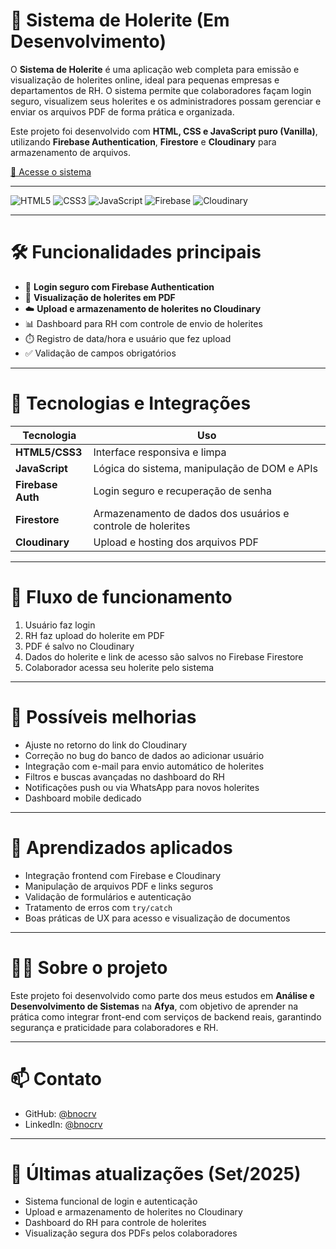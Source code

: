 # 💼 Sistema de Holerite (Em Desenvolvimento)

O **Sistema de Holerite** é uma aplicação web completa para emissão e visualização de holerites online, ideal para pequenas empresas e departamentos de RH. O sistema permite que colaboradores façam login seguro, visualizem seus holerites e os administradores possam gerenciar e enviar os arquivos PDF de forma prática e organizada.

Este projeto foi desenvolvido com **HTML, CSS e JavaScript puro (Vanilla)**, utilizando **Firebase Authentication**, **Firestore** e **Cloudinary** para armazenamento de arquivos.

[🚀 Acesse o sistema](https://github.com/bnocrv/sistema-holerite)

---

![HTML5](https://img.shields.io/badge/HTML5-E34F26?style=flat&logo=html5&logoColor=white)
![CSS3](https://img.shields.io/badge/CSS3-1572B6?style=flat&logo=css3&logoColor=white)
![JavaScript](https://img.shields.io/badge/JavaScript-F7DF1E?style=flat&logo=javascript&logoColor=black)
![Firebase](https://img.shields.io/badge/Firebase-FFCA28?style=flat&logo=firebase&logoColor=black)
![Cloudinary](https://img.shields.io/badge/Cloudinary-FF69B4?style=flat&logo=cloudinary&logoColor=white)

---

# 🛠️ Funcionalidades principais

- 🔐 **Login seguro com Firebase Authentication**
- 🧾 **Visualização de holerites em PDF**
- ☁️ **Upload e armazenamento de holerites no Cloudinary**
- 📊 Dashboard para RH com controle de envio de holerites
- ⏱️ Registro de data/hora e usuário que fez upload
- ✅ Validação de campos obrigatórios

---

# 🔌 Tecnologias e Integrações

| Tecnologia       | Uso                                                      |
|------------------|----------------------------------------------------------|
| **HTML5/CSS3**   | Interface responsiva e limpa                             |
| **JavaScript**   | Lógica do sistema, manipulação de DOM e APIs            |
| **Firebase Auth**| Login seguro e recuperação de senha                     |
| **Firestore**    | Armazenamento de dados dos usuários e controle de holerites |
| **Cloudinary**   | Upload e hosting dos arquivos PDF                       |

---

# 🔄 Fluxo de funcionamento

1. Usuário faz login
2. RH faz upload do holerite em PDF
3. PDF é salvo no Cloudinary
4. Dados do holerite e link de acesso são salvos no Firebase Firestore
5. Colaborador acessa seu holerite pelo sistema

---

# 🧪 Possíveis melhorias

- Ajuste no retorno do link do Cloudinary
- Correção no bug do banco de dados ao adicionar usuário
- Integração com e-mail para envio automático de holerites
- Filtros e buscas avançadas no dashboard do RH
- Notificações push ou via WhatsApp para novos holerites
- Dashboard mobile dedicado

---

# 🧠 Aprendizados aplicados

- Integração frontend com Firebase e Cloudinary
- Manipulação de arquivos PDF e links seguros
- Validação de formulários e autenticação
- Tratamento de erros com `try/catch`
- Boas práticas de UX para acesso e visualização de documentos

---

# 👨‍💻 Sobre o projeto

Este projeto foi desenvolvido como parte dos meus estudos em **Análise e Desenvolvimento de Sistemas** na **Afya**, com objetivo de aprender na prática como integrar front-end com serviços de backend reais, garantindo segurança e praticidade para colaboradores e RH.

---

# 📫 Contato

- GitHub: [@bnocrv](https://github.com/bnocrv)
- LinkedIn: [@bnocrv](https://linkedin.com/in/bnocrv)

---

# 📅 Últimas atualizações (Set/2025)

- Sistema funcional de login e autenticação
- Upload e armazenamento de holerites no Cloudinary
- Dashboard do RH para controle de holerites
- Visualização segura dos PDFs pelos colaboradores
